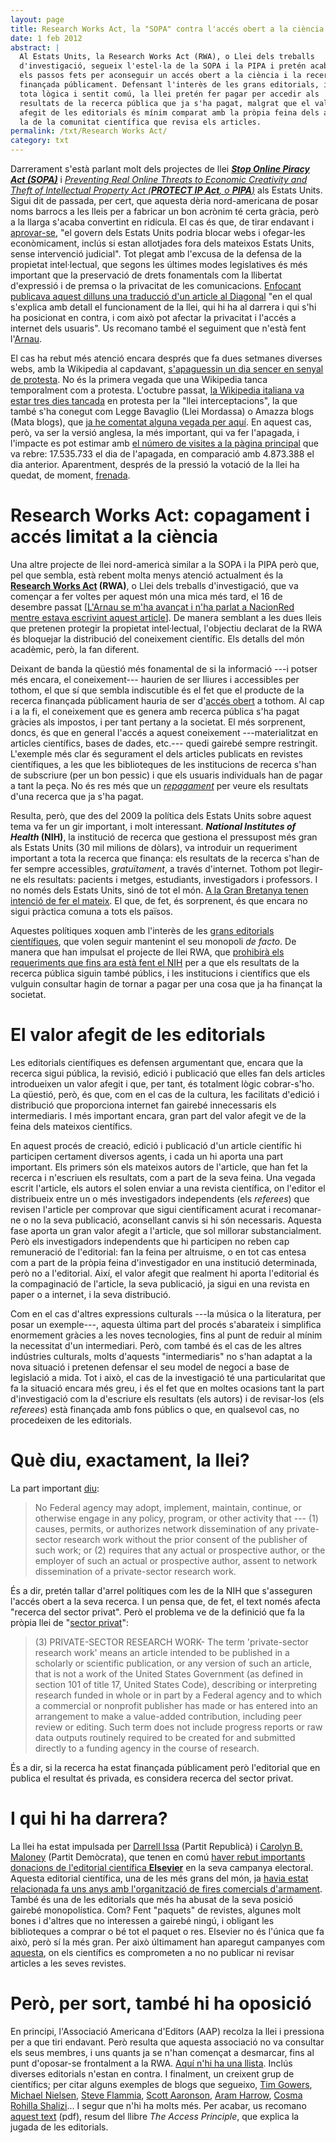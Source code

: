 ```yaml
---
layout: page
title: Research Works Act, la "SOPA" contra l'accés obert a la ciència
date: 1 feb 2012
abstract: |
  Al Estats Units, la Research Works Act (RWA), o Llei dels treballs
  d'investigació, segueix l'estel·la de la SOPA i la PIPA i pretén acabar amb
  els passos fets per aconseguir un accés obert a la ciència i la recerca
  finançada públicament. Defensant l'interès de les grans editorials, i contra
  tota lògica i sentit comú, la llei pretén fer pagar per accedir als
  resultats de la recerca pública que ja s'ha pagat, malgrat que el valor
  afegit de les editorials és mínim comparat amb la pròpia feina dels autors i
  la de la comunitat científica que revisa els articles.
permalink: /txt/Research Works Act/
category: txt
---
```


Darrerament s'està parlant molt dels projectes de llei **_[Stop Online Piracy
Act (SOPA)](http://ca.wikipedia.org/wiki/Stop_Online_Piracy_Act)_** i
_[Preventing Real Online Threats to Economic Creativity and Theft of
Intellectual Property Act (**PROTECT IP Act**, o
**PIPA**)](http://ca.wikipedia.org/wiki/PROTECT_IP_Act)_ als Estats Units.
Sigui dit de passada, per cert, que aquesta dèria nord-americana de posar noms
barrocs a les lleis per a fabricar un bon acrònim té certa gràcia, però a la
llarga s'acaba convertint en ridícula. El cas és que, de tirar endavant i
[aprovar-se](http://enfocant.net/noticia/sopa-caldo-de-la-censura-la-xarxa),
"el govern dels Estats Units podria blocar webs i ofegar-les econòmicament,
inclús si estan allotjades fora dels mateixos Estats Units, sense intervenció
judicial". Tot plegat amb l'excusa de la defensa de la propietat
intel·lectual, que segons les últimes modes legislatives és més important que
la preservació de drets fonamentals com la llibertat d'expressió i de premsa o
la privacitat de les comunicacions. [Enfocant publicava aquest dilluns una
traducció d'un article al
Diagonal](http://enfocant.net/noticia/sopa-caldo-de-la-censura-la-xarxa) "en
el qual s'explica amb detall el funcionament de la llei, qui hi ha al darrera
i qui s'hi ha posicionat en contra, i com això pot afectar la privacitat i
l'accés a internet dels usuaris". Us recomano també el seguiment que n'està
fent l'[Arnau](http://arfues.net/).

El cas ha rebut més atenció encara després que fa dues setmanes diverses webs,
amb la Wikipedia al capdavant, [s'apaguessin un dia sencer en senyal de
protesta](http://www.vilaweb.cat/noticia/3972532/20120118/wikipedia-webs-sapaguen-llei-sopa.html).
No és la primera vegada que una Wikipedia tanca temporalment com a protesta.
L'octubre passat, [la Wikipedia italiana va estar tres dies
tancada](http://enfocant.net/noticia/comunicat-de-la-wikipedia-italiana-sobre-la-llei-dintercepcions)
en protesta per la "llei interceptacions", la que també s'ha conegut com Legge
Bavaglio (Llei Mordassa) o Amazza blogs (Mata blogs), que [ja he comentat
alguna vegada per aquí](http://cuquet.wordpress.com/2010/07/11/mordassa/). En
aquest cas, però, va ser la versió anglesa, la més important, qui va fer
l'apagada, i l'impacte es pot estimar amb [el número de visites a la pàgina
principal](https://en.wikipedia.org/wiki/Protests_against_SOPA_and_PIPA#January_18)
que va rebre: 17.535.733 el dia de l'apagada, en comparació amb 4.873.388 el
dia anterior. Aparentment, després de la pressió la votació de la llei ha
quedat, de moment,
[frenada](http://www.vilaweb.cat/noticia/3974060/20120121/votacio-lleis-antidescarregues-queda-aturada-eua.html).

# Research Works Act: copagament i accés limitat a la ciència

Una altre projecte de llei nord-americà similar a la SOPA i la PIPA però que,
pel que sembla, està rebent molta menys atenció actualment és la **[Research
Works Act](http://en.wikipedia.org/wiki/Research_Works_Act) (RWA)**, o Llei
dels treballs d'investigació, que va començar a fer voltes per aquest món una
mica més tard, el 16 de desembre passat [[L'Arnau se m'ha avançat i n'ha
parlat a NacionRed mentre estava escrivint aquest
article](http://www.nacionred.com/acceso-a-informacion/las-leyes-del-copyright-tambien-afectan-a-cientificos)].
De manera semblant a les dues lleis que pretenen protegir la propietat
intel·lectual, l'objectiu declarat de la RWA és bloquejar la distribució del
coneixement científic. Els detalls del món acadèmic, però, la fan diferent.

Deixant de banda la qüestió més fonamental de si la informació ---i potser més
encara, el coneixement--- haurien de ser lliures i accessibles per tothom, el
que sí que sembla indiscutible és el fet que el producte de la recerca
finançada públicament hauria de ser d'[accés
obert](http://cuquet.wordpress.com/2010/06/21/acces-lliure-a-la-ciencia/) a
tothom. Al cap i a la fi, el coneixement que es genera amb recerca pública
s'ha pagat gràcies als impostos, i per tant pertany a la societat. El més
sorprenent, doncs, és que en general l'accés a aquest coneixement
---materialitzat en articles científics, bases de dades, etc.--- quedi gairebé
sempre restringit. L'exemple més clar és segurament el dels articles publicats
en revistes científiques, a les que les biblioteques de les institucions de
recerca s'han de subscriure (per un bon pessic) i que els usuaris individuals
han de pagar a tant la peça. No és res més que un
*[repagament](https://www.nytimes.com/2012/01/11/opinion/research-bought-then-paid-for.html?_r=2)*
per veure els resultats d'una recerca que ja s'ha pagat.

Resulta, però, que des del 2009 la política dels Estats Units sobre aquest
tema va fer un gir important, i molt interessant. **_National Institutes of
Health_ (NIH)**, la institució de recerca que gestiona el pressupost més gran
als Estats Units (30 mil milions de dòlars), va introduir un requeriment
important a tota la recerca que finança: els resultats de la recerca s'han de
fer sempre accessibles, *gratuïtament*, a través d'internet. Tothom pot
llegir-ne els resultats: pacients i metges, estudiants, investigadors i
professors. I no només dels Estats Units, sinó de tot el món. [A la Gran
Bretanya tenen intenció de fer el
mateix](http://www.guardian.co.uk/science/2011/dec/08/publicly-funded-research-open-access).
El que, de fet, és sorprenent, és que encara no sigui pràctica comuna a tots
els països.

Aquestes polítiques xoquen amb l'interès de les [grans editorials
científiques](http://www.guardian.co.uk/science/2012/jan/16/academic-publishers-enemies-science),
que volen seguir mantenint el seu monopoli _de facto_. De manera que han
impulsat el projecte de llei RWA, que [prohibirà els requeriments que fins ara
està fent el
NIH](http://scienceblogs.com/pharyngula/2012/01/elsevier_evil.php) per a que
els resultats de la recerca pública siguin també públics, i les institucions i
científics que els vulguin consultar hagin de tornar a pagar per una cosa que
ja ha finançat la societat.

# El valor afegit de les editorials

Les editorials científiques es defensen argumentant que, encara que la recerca
sigui pública, la revisió, edició i publicació que elles fan dels articles
introdueixen un valor afegit i que, per tant, és totalment lògic cobrar-s'ho.
La qüestió, però, és que, com en el cas de la cultura, les facilitats d'edició
i distribució que proporciona internet fan gairebé innecessaris els
intermediaris. I més important encara, gran part del valor afegit ve de la
feina dels mateixos científics.

En aquest procés de creació, edició i publicació d'un article científic hi
participen certament diversos agents, i cada un hi aporta una part important.
Els primers són els mateixos autors de l'article, que han fet la recerca i
n'escriuen els resultats, com a part de la seva feina. Una vegada escrit
l'article, els autors el solen enviar a una revista científica, on l'editor el
distribueix entre un o més investigadors independents (els _referees_) que
revisen l'article per comprovar que sigui científicament acurat i recomanar-ne
o no la seva publicació, aconsellant canvis si hi són necessaris. Aquesta fase
aporta un gran valor afegit a l'article, que sol millorar substancialment.
Però els investigadors independents que hi participen no reben cap remuneració
de l'editorial: fan la feina per altruisme, o en tot cas entesa com a part de
la pròpia feina d'investigador en una institució determinada, però no a
l'editorial. Així, el valor afegit que realment hi aporta l'editorial és la
compaginació de l'article, la seva publicació, ja sigui en una revista en
paper o a internet, i la seva distribució.

Com en el cas d'altres expressions culturals ---la música o la literatura, per
posar un exemple---, aquesta última part del procés s'abarateix i simplifica
enormement gràcies a les noves tecnologies, fins al punt de reduir al mínim la
necessitat d'un intermediari. Però, com també és el cas de les altres
indústries culturals, molts d'aquests "intermediaris" no s'han adaptat a la
nova situació i pretenen defensar el seu model de negoci a base de legislació
a mida. Tot i això, el cas de la investigació té una particularitat que fa la
situació encara més greu, i és el fet que en moltes ocasions tant la part
d'investigació com la d'escriure els resultats (els autors) i de revisar-los
(els _referees_) està finançada amb fons públics o que, en qualsevol cas, no
procedeixen de les editorials.

# Què diu, exactament, la llei?

La part important
[diu](http://cyber.law.harvard.edu/hoap/Notes_on_the_Research_Works_Act):

> No Federal agency may adopt, implement, maintain, continue, or otherwise
> engage in any policy, program, or other activity that --- (1) causes,
> permits, or authorizes network dissemination of any private-sector research
> work without the prior consent of the publisher of such work; or (2)
> requires that any actual or prospective author, or the employer of such an
> actual or prospective author, assent to network dissemination of a
> private-sector research work.

És a dir, pretén tallar d'arrel polítiques com les de la NIH que s'asseguren
l'accés obert a la seva recerca. I un pensa que, de fet, el text només afecta
"recerca del sector privat". Però el problema ve de la definició que fa la
pròpia llei de "[sector
privat](http://scienceblogs.com/pharyngula/2012/01/elsevier_evil.php)":

> (3) PRIVATE-SECTOR RESEARCH WORK- The term 'private-sector research work'
> means an article intended to be published in a scholarly or scientific
> publication, or any version of such an article, that is not a work of the
> United States Government (as defined in section 101 of title 17, United
> States Code), describing or interpreting research funded in whole or in part
> by a Federal agency and to which a commercial or nonprofit publisher has
> made or has entered into an arrangement to make a value-added contribution,
> including peer review or editing. Such term does not include progress
> reports or raw data outputs routinely required to be created for and
> submitted directly to a funding agency in the course of research.

És a dir, si la recerca ha estat finançada públicament però l'editorial que en
publica el resultat és privada, es considera recerca del sector privat.

# I qui hi ha darrera?

La llei ha estat impulsada per [Darrell
Issa](http://en.wikipedia.org/wiki/Darrell_Issa) (Partit Republicà) i [Carolyn
B. Maloney](http://en.wikipedia.org/wiki/Carolyn_B._Maloney) (Partit
Demòcrata), que tenen en comú [haver rebut importants donacions de l'editorial
científica
**Elsevier**](http://maplight.org/us-congress/contributions?sort=asc&order=Recipient&s=1&office_party=House%2CDemocrat%2CRepublican%2CIndependent&election=2012&string=Elsevier&business_sector=any&business_industry=any&source=All)
en la seva campanya electoral. Aquesta editorial científica, una de les més
grans del món, ja [havia estat relacionada fa uns anys amb l'organització de
fires comercials
d'armament](http://www.guardian.co.uk/business/2008/may/30/armstrade.weaponstechnology).
També és una de les editorials que més ha abusat de la seva posició gairebé
monopolística. Com? Fent "paquets" de revistes, algunes molt bones i d'altres
que no interessen a gairebé ningú, i obligant les biblioteques a comprar o bé
tot el paquet o res. Elsevier no és l'única que fa això, però sí la més gran.
Per això últimament han aparegut campanyes com
[aquesta](http://thecostofknowledge.com/), on els científics es comprometen a
no no publicar ni revisar articles a les seves revistes.

# Però, per sort, també hi ha oposició

En principi, l'Associació Americana d'Editors (AAP) recolza la llei i
pressiona per a que tiri endavant. Però resulta que aquesta associació no va
consultar els seus membres, i uns quants ja se n'han començat a desmarcar,
fins al punt d'oposar-se frontalment a la RWA. [Aquí n'hi ha una
llista](http://cyber.law.harvard.edu/hoap/Notes_on_the_Research_Works_Act).
Inclús diverses editorials n'estan en contra. I finalment, un creixent grup de
científics; per citar alguns exemples de blogs que segueixo, [Tim
Gowers](http://gowers.wordpress.com/2012/01/21/elsevier-my-part-in-its-downfall/),
[Michael Nielsen](http://michaelnielsen.org/blog/on-elsevier/), [Steve
Flammia](http://dabacon.org/pontiff/?p=5995), [Scott
Aaronson](http://www.scottaaronson.com/blog/?p=891), [Aram
Harrow](http://dabacon.org/pontiff/?p=5982), [Cosma Rohilla
Shalizi](http://cscs.umich.edu/~crshalizi/weblog/864.html)... I segur que n'hi
ha molts més. Per acabar, us recomano [aquest
text](http://www.scottaaronson.com/writings/journal.pdf) (pdf), resum del
llibre _The Access Principle_, que explica la jugada de les editorials.
